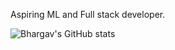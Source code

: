 Aspiring ML and Full stack developer. 

![Bhargav's GitHub stats](https://github-readme-stats.vercel.app/api?username=beranki&show_icons=true&theme=radical)
